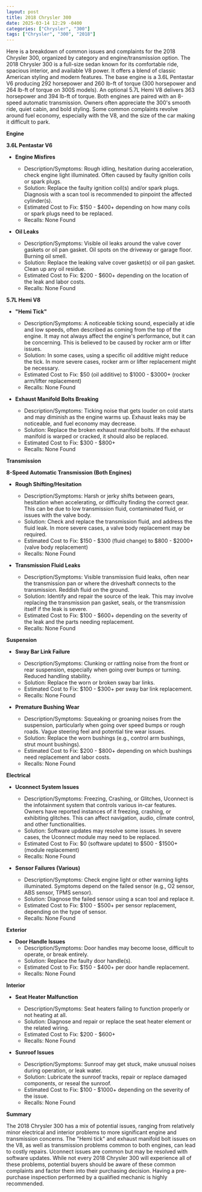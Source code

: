 ```yaml
---
layout: post
title: 2018 Chrysler 300
date: 2025-03-14 12:29 -0400
categories: ["Chrysler", "300"]
tags: ["Chrysler", "300", "2018"]
---
```

Here is a breakdown of common issues and complaints for the 2018 Chrysler 300, organized by category and engine/transmission option. The 2018 Chrysler 300 is a full-size sedan known for its comfortable ride, spacious interior, and available V8 power. It offers a blend of classic American styling and modern features. The base engine is a 3.6L Pentastar V6 producing 292 horsepower and 260 lb-ft of torque (300 horsepower and 264 lb-ft of torque on 300S models). An optional 5.7L Hemi V8 delivers 363 horsepower and 394 lb-ft of torque. Both engines are paired with an 8-speed automatic transmission. Owners often appreciate the 300's smooth ride, quiet cabin, and bold styling. Some common complaints revolve around fuel economy, especially with the V8, and the size of the car making it difficult to park.

**Engine**

**3.6L Pentastar V6**
*   **Engine Misfires**
    *   Description/Symptoms: Rough idling, hesitation during acceleration, check engine light illuminated. Often caused by faulty ignition coils or spark plugs.
    *   Solution: Replace the faulty ignition coil(s) and/or spark plugs. Diagnosis with a scan tool is recommended to pinpoint the affected cylinder(s).
    *   Estimated Cost to Fix: $150 - $400+ depending on how many coils or spark plugs need to be replaced.
    *   Recalls: None Found

*   **Oil Leaks**
    *   Description/Symptoms: Visible oil leaks around the valve cover gaskets or oil pan gasket. Oil spots on the driveway or garage floor. Burning oil smell.
    *   Solution: Replace the leaking valve cover gasket(s) or oil pan gasket. Clean up any oil residue.
    *   Estimated Cost to Fix: $200 - $600+ depending on the location of the leak and labor costs.
    *   Recalls: None Found

**5.7L Hemi V8**

*   **"Hemi Tick"**
    *   Description/Symptoms: A noticeable ticking sound, especially at idle and low speeds, often described as coming from the top of the engine. It may not always affect the engine's performance, but it can be concerning. This is believed to be caused by rocker arm or lifter issues.
    *   Solution: In some cases, using a specific oil additive might reduce the tick. In more severe cases, rocker arm or lifter replacement might be necessary.
    *   Estimated Cost to Fix: $50 (oil additive) to $1000 - $3000+ (rocker arm/lifter replacement)
    *   Recalls: None Found

*   **Exhaust Manifold Bolts Breaking**
    *   Description/Symptoms: Ticking noise that gets louder on cold starts and may diminish as the engine warms up. Exhaust leaks may be noticeable, and fuel economy may decrease.
    *   Solution: Replace the broken exhaust manifold bolts. If the exhaust manifold is warped or cracked, it should also be replaced.
    *   Estimated Cost to Fix: $300 - $800+
    *   Recalls: None Found

**Transmission**

**8-Speed Automatic Transmission (Both Engines)**

*   **Rough Shifting/Hesitation**
    *   Description/Symptoms: Harsh or jerky shifts between gears, hesitation when accelerating, or difficulty finding the correct gear. This can be due to low transmission fluid, contaminated fluid, or issues with the valve body.
    *   Solution: Check and replace the transmission fluid, and address the fluid leak. In more severe cases, a valve body replacement may be required.
    *   Estimated Cost to Fix: $150 - $300 (fluid change) to $800 - $2000+ (valve body replacement)
    *   Recalls: None Found

*   **Transmission Fluid Leaks**
    *   Description/Symptoms: Visible transmission fluid leaks, often near the transmission pan or where the driveshaft connects to the transmission. Reddish fluid on the ground.
    *   Solution: Identify and repair the source of the leak. This may involve replacing the transmission pan gasket, seals, or the transmission itself if the leak is severe.
    *   Estimated Cost to Fix: $100 - $600+ depending on the severity of the leak and the parts needing replacement.
    *   Recalls: None Found

**Suspension**

*   **Sway Bar Link Failure**
    *   Description/Symptoms: Clunking or rattling noise from the front or rear suspension, especially when going over bumps or turning. Reduced handling stability.
    *   Solution: Replace the worn or broken sway bar links.
    *   Estimated Cost to Fix: $100 - $300+ per sway bar link replacement.
    *   Recalls: None Found

*   **Premature Bushing Wear**
    *   Description/Symptoms: Squeaking or groaning noises from the suspension, particularly when going over speed bumps or rough roads. Vague steering feel and potential tire wear issues.
    *   Solution: Replace the worn bushings (e.g., control arm bushings, strut mount bushings).
    *   Estimated Cost to Fix: $200 - $800+ depending on which bushings need replacement and labor costs.
    *   Recalls: None Found

**Electrical**

*   **Uconnect System Issues**
    *   Description/Symptoms: Freezing, Crashing, or Glitches, Uconnect is the infotainment system that controls various in-car features. Owners have reported instances of it freezing, crashing, or exhibiting glitches. This can affect navigation, audio, climate control, and other functionalities.
    *   Solution: Software updates may resolve some issues. In severe cases, the Uconnect module may need to be replaced.
    *   Estimated Cost to Fix: $0 (software update) to $500 - $1500+ (module replacement)
    *   Recalls: None Found

*   **Sensor Failures (Various)**
    *   Description/Symptoms: Check engine light or other warning lights illuminated. Symptoms depend on the failed sensor (e.g., O2 sensor, ABS sensor, TPMS sensor).
    *   Solution: Diagnose the failed sensor using a scan tool and replace it.
    *   Estimated Cost to Fix: $100 - $500+ per sensor replacement, depending on the type of sensor.
    *   Recalls: None Found

**Exterior**

*   **Door Handle Issues**
    *   Description/Symptoms: Door handles may become loose, difficult to operate, or break entirely.
    *   Solution: Replace the faulty door handle(s).
    *   Estimated Cost to Fix: $150 - $400+ per door handle replacement.
    *   Recalls: None Found

**Interior**

*   **Seat Heater Malfunction**
    *   Description/Symptoms: Seat heaters failing to function properly or not heating at all.
    *   Solution: Diagnose and repair or replace the seat heater element or the related wiring.
    *   Estimated Cost to Fix: $200 - $600+
    *   Recalls: None Found

*   **Sunroof Issues**
    *   Description/Symptoms: Sunroof may get stuck, make unusual noises during operation, or leak water.
    *   Solution: Lubricate the sunroof tracks, repair or replace damaged components, or reseal the sunroof.
    *   Estimated Cost to Fix: $100 - $1000+ depending on the severity of the issue.
    *   Recalls: None Found

**Summary**

The 2018 Chrysler 300 has a mix of potential issues, ranging from relatively minor electrical and interior problems to more significant engine and transmission concerns. The "Hemi tick" and exhaust manifold bolt issues on the V8, as well as transmission problems common to both engines, can lead to costly repairs. Uconnect issues are common but may be resolved with software updates. While not every 2018 Chrysler 300 will experience all of these problems, potential buyers should be aware of these common complaints and factor them into their purchasing decision. Having a pre-purchase inspection performed by a qualified mechanic is highly recommended.

